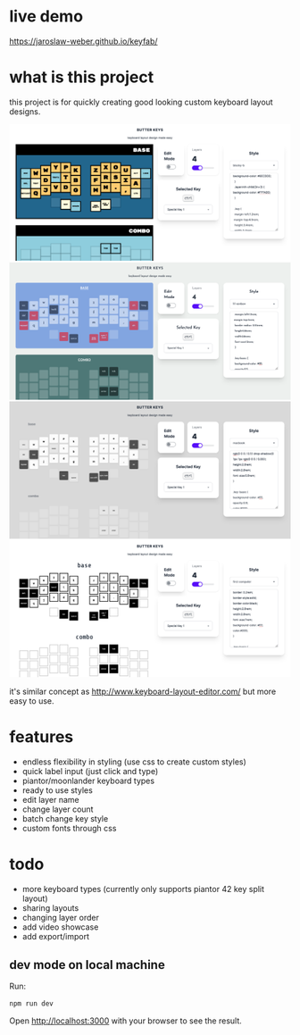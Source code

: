 
# live demo

https://jaroslaw-weber.github.io/keyfab/

# what is this project

this project is for quickly creating good looking custom keyboard layout designs.

![Preview](p1.png)
![Preview](p2.png)
![Preview](p3.png)
![Preview](p4.png)

it's similar concept as http://www.keyboard-layout-editor.com/ but more easy to use.

# features

- endless flexibility in styling (use css to create custom styles)
- quick label input (just click and type)
- piantor/moonlander keyboard types
- ready to use styles
- edit layer name
- change layer count
- batch change key style
- custom fonts through css

# todo
- more keyboard types (currently only supports piantor 42 key split layout)
- sharing layouts
- changing layer order
- add video showcase
- add export/import


## dev mode on local machine

Run: 

```bash
npm run dev
```

Open [http://localhost:3000](http://localhost:3000) with your browser to see the result.
